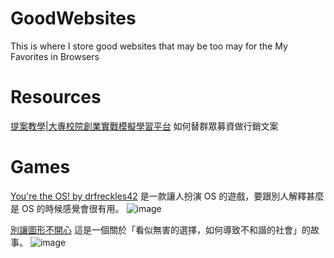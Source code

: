 # GoodWebsites
This is where I store good websites that may be too may for the My Favorites in Browsers
# Resources
[提案教學|大專校院創業實戰模擬學習平台](https://ssp.moe.gov.tw/teach-article) 如何替群眾募資做行銷文案
# Games
[You're the OS! by drfreckles42](https://drfreckles42.itch.io/youre-the-os) 是一款讓人扮演 OS 的遊戲，要跟別人解釋甚麼是 OS 的時候感覺會很有用。
![image](https://github.com/JadarTheObscurity/GoodWebsites/assets/62043377/b4a6b4d6-690e-4d3d-9905-8e08f9c19f46)

[別讓圖形不開心](https://audreyt.github.io/polygons/) 這是一個關於「看似無害的選擇，如何導致不和諧的社會」的故事。
![image](https://github.com/JadarTheObscurity/GoodWebsites/assets/62043377/c2bd831e-637b-4939-b933-98ffc6745c64)

